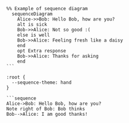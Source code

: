 ```mermaid
%% Example of sequence diagram
  sequenceDiagram
    Alice->>Bob: Hello Bob, how are you?
    alt is sick
    Bob->>Alice: Not so good :(
    else is well
    Bob->>Alice: Feeling fresh like a daisy
    end
    opt Extra response
    Bob->>Alice: Thanks for asking
    end
​```

:root {
  --sequence-theme: hand
}

```sequence
Alice->Bob: Hello Bob, how are you?
Note right of Bob: Bob thinks
Bob-->Alice: I am good thanks!
```
